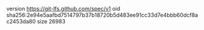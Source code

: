 version https://git-lfs.github.com/spec/v1
oid sha256:2e94e5aafbd7514797b37b18720b5d483ee91cc33d7e4bbb60dcf8ac2453da80
size 26983
